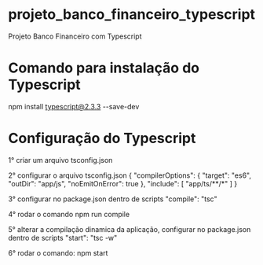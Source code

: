 # projeto_banco_financeiro_typescript
Projeto Banco Financeiro com Typescript

# Comando para instalação do Typescript
npm install typescript@2.3.3 --save-dev

# Configuração do Typescript
1° criar um arquivo tsconfig.json

2° configurar o arquivo tsconfig.json
{
    "compilerOptions": {
        "target": "es6",
        "outDir": "app/js",
        "noEmitOnError": true
    },
    "include": [
        "app/ts/**/*"
    ]
}

3° configurar no package.json dentro de scripts
"compile": "tsc"

4° rodar o comando
npm run compile

5° alterar a compilação dinamica da aplicação, configurar no package.json dentro de scripts
"start": "tsc -w"

6° rodar o comando:
npm start
